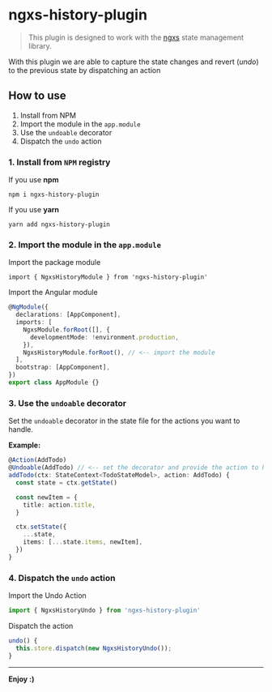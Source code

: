 # ngxs-history-plugin

> This plugin is designed to work with the [ngxs](https://www.ngxs.io/) state management library.

With this plugin we are able to capture the state changes and revert (_undo_) to the previous state by dispatching an action

## How to use

1. Install from NPM
2. Import the module in the `app.module`
3. Use the `undoable` decorator
4. Dispatch the `undo` action

### 1. Install from `NPM` registry

If you use **npm**

```
npm i ngxs-history-plugin
```

If you use **yarn**

```
yarn add ngxs-history-plugin
```

### 2. Import the module in the `app.module`

Import the package module

```
import { NgxsHistoryModule } from 'ngxs-history-plugin'
```

Import the Angular module

```ts
@NgModule({
  declarations: [AppComponent],
  imports: [
    NgxsModule.forRoot([], {
      developmentMode: !environment.production,
    }),
    NgxsHistoryModule.forRoot(), // <-- import the module
  ],
  bootstrap: [AppComponent],
})
export class AppModule {}
```

### 3. Use the `undoable` decorator

Set the `undoable` decorator in the state file for the actions you want to handle.

**Example:**

```ts
@Action(AddTodo)
@Undoable(AddTodo) // <-- set the decorator and provide the action to handle
addTodo(ctx: StateContext<TodoStateModel>, action: AddTodo) {
  const state = ctx.getState()

  const newItem = {
    title: action.title,
  }

  ctx.setState({
    ...state,
    items: [...state.items, newItem],
  })
}

```

### 4. Dispatch the `undo` action

Import the Undo Action

```ts
import { NgxsHistoryUndo } from 'ngxs-history-plugin'
```

Dispatch the action

```ts
undo() {
  this.store.dispatch(new NgxsHistoryUndo());
}
```

---

**Enjoy :)**
